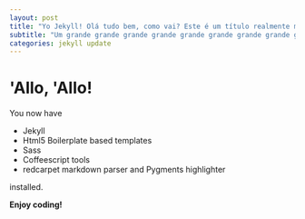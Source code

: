```yaml
---
layout: post
title: "Yo Jekyll! Olá tudo bem, como vai? Este é um título realmente muito grande que nunca deve ser escrito"
subtitle: "Um grande grande grande grande grande grande grande grande grande grande grande grande grande grande grande  grande grande grande subtítulo"
categories: jekyll update
---
```


# 'Allo, 'Allo!

You now have

- Jekyll
- Html5 Boilerplate based templates
- Sass
- Coffeescript tools
- redcarpet markdown parser and Pygments highlighter

installed.

**Enjoy coding!**
